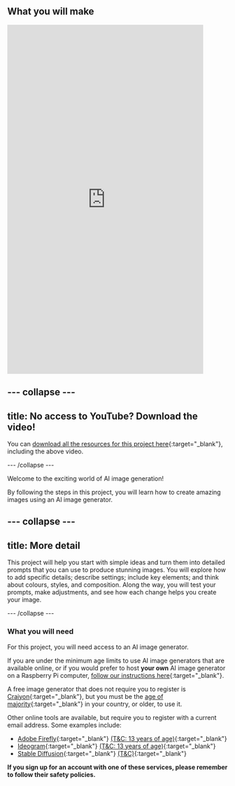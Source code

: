 ## What you will make


<html>
    <iframe style="max-width: 448px;" width="100%" height="796" src="https://www.youtube.com/embed/n-BejB5xZ0o?rel=0&cc_load_policy=1" frameborder="0" allow="accelerometer; autoplay; clipboard-write; encrypted-media; gyroscope; picture-in-picture; web-share" referrerpolicy="strict-origin-when-cross-origin" allowfullscreen>
    </iframe>    
</html>

--- collapse ---
---
title: No access to YouTube? Download the video!
---

You can [download all the resources for this project here](https://projects.raspberrypi.org/en/projects/ai-image-prompt-go){:target="_blank"}, including the above video.


--- /collapse ---

Welcome to the exciting world of AI image generation! 

By following the steps in this project, you will learn how to create amazing images using an AI image generator. 

--- collapse ---
---
title: More detail
---

This project will help you start with simple ideas and turn them into detailed prompts that you can use to produce stunning images. You will explore how to add specific details; describe settings; include key elements; and think about colours, styles, and composition. Along the way, you will test your prompts, make adjustments, and see how each change helps you create your image.

--- /collapse ---

### What you will need

For this project, you will need access to an AI image generator.

If you are under the minimum age limits to use AI image generators that are available online, or if you would prefer to host **your own** AI image generator on a Raspberry Pi computer, [follow our instructions here](https://projects.raspberrypi.org/en/projects/ai-images-on-pi){:target="_blank"}.

A free image generator that does not require you to register is [Craiyon](https://www.craiyon.com){:target="_blank"}, but you must be the [age of majority](https://en.wikipedia.org/wiki/Age_of_majority){:target="_blank"} in your country, or older, to use it.

Other online tools are available, but require you to register with a current email address. Some examples include:
- [Adobe Firefly](https://firefly.adobe.com/){:target="_blank"} [(T&C: 13 years of age)](https://www.adobe.com/uk/legal/terms.html#useof:~:text=You%20must%20be%2013%20or%20older%20to%20register%20for%20an%20individual%20Adobe%20ID.){:target="_blank"}
- [Ideogram](https://www.ideogram.ai){:target="_blank"} [(T&C: 13 years of age)](https://ideogram.ai/legal/tos#:~:text=You%20must%20be%20thirteen%20(13)%20years%20of%20age%20or%20older%20to%20use%20the%20Services.){:target="_blank"}
- [Stable Diffusion](https://stablediffusionweb.com/){:target="_blank"} [(T&C)](https://stablediffusionweb.com/terms-and-conditions){:target="_blank"}

**If you sign up for an account with one of these services, please remember to follow their safety policies.**

